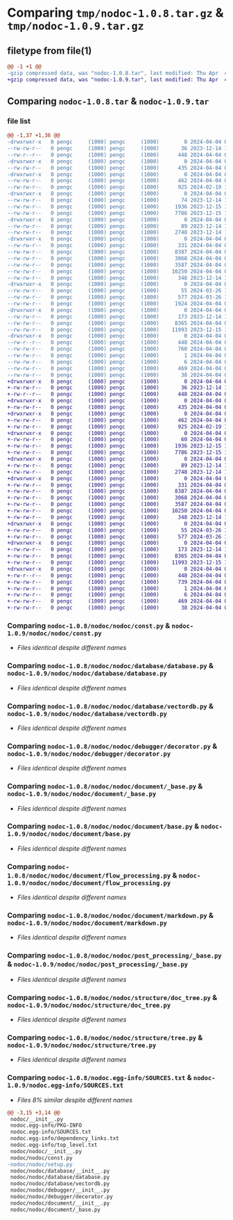# Comparing `tmp/nodoc-1.0.8.tar.gz` & `tmp/nodoc-1.0.9.tar.gz`

## filetype from file(1)

```diff
@@ -1 +1 @@
-gzip compressed data, was "nodoc-1.0.8.tar", last modified: Thu Apr  4 08:13:32 2024, max compression
+gzip compressed data, was "nodoc-1.0.9.tar", last modified: Thu Apr  4 08:19:11 2024, max compression
```

## Comparing `nodoc-1.0.8.tar` & `nodoc-1.0.9.tar`

### file list

```diff
@@ -1,37 +1,36 @@
-drwxrwxr-x   0 pengc     (1000) pengc     (1000)        0 2024-04-04 08:13:32.213927 nodoc-1.0.8/
--rw-rw-r--   0 pengc     (1000) pengc     (1000)       36 2023-12-14 10:37:29.000000 nodoc-1.0.8/MANIFEST.in
--rw-r--r--   0 pengc     (1000) pengc     (1000)      448 2024-04-04 08:13:32.213927 nodoc-1.0.8/PKG-INFO
-drwxrwxr-x   0 pengc     (1000) pengc     (1000)        0 2024-04-04 08:13:32.210927 nodoc-1.0.8/nodoc/
--rw-rw-r--   0 pengc     (1000) pengc     (1000)      435 2024-04-04 08:13:15.000000 nodoc-1.0.8/nodoc/__init__.py
-drwxrwxr-x   0 pengc     (1000) pengc     (1000)        0 2024-04-04 08:13:32.211927 nodoc-1.0.8/nodoc/nodoc/
--rw-rw-r--   0 pengc     (1000) pengc     (1000)      462 2024-04-04 08:13:02.000000 nodoc-1.0.8/nodoc/nodoc/__init__.py
--rw-rw-r--   0 pengc     (1000) pengc     (1000)      925 2024-02-19 12:14:58.000000 nodoc-1.0.8/nodoc/nodoc/const.py
-drwxrwxr-x   0 pengc     (1000) pengc     (1000)        0 2024-04-04 08:13:32.211927 nodoc-1.0.8/nodoc/nodoc/database/
--rw-rw-r--   0 pengc     (1000) pengc     (1000)       74 2023-12-14 10:08:59.000000 nodoc-1.0.8/nodoc/nodoc/database/__init__.py
--rw-rw-r--   0 pengc     (1000) pengc     (1000)     1936 2023-12-15 12:21:41.000000 nodoc-1.0.8/nodoc/nodoc/database/database.py
--rw-rw-r--   0 pengc     (1000) pengc     (1000)     7786 2023-12-15 12:31:37.000000 nodoc-1.0.8/nodoc/nodoc/database/vectordb.py
-drwxrwxr-x   0 pengc     (1000) pengc     (1000)        0 2024-04-04 08:13:32.211927 nodoc-1.0.8/nodoc/nodoc/debugger/
--rw-rw-r--   0 pengc     (1000) pengc     (1000)       89 2023-12-14 10:08:59.000000 nodoc-1.0.8/nodoc/nodoc/debugger/__init__.py
--rw-rw-r--   0 pengc     (1000) pengc     (1000)     2748 2023-12-14 10:08:59.000000 nodoc-1.0.8/nodoc/nodoc/debugger/decorator.py
-drwxrwxr-x   0 pengc     (1000) pengc     (1000)        0 2024-04-04 08:13:32.212926 nodoc-1.0.8/nodoc/nodoc/document/
--rw-rw-r--   0 pengc     (1000) pengc     (1000)      331 2024-04-04 08:03:49.000000 nodoc-1.0.8/nodoc/nodoc/document/__init__.py
--rw-rw-r--   0 pengc     (1000) pengc     (1000)     8387 2024-04-04 08:03:49.000000 nodoc-1.0.8/nodoc/nodoc/document/_base.py
--rw-rw-r--   0 pengc     (1000) pengc     (1000)     3068 2024-04-04 08:03:49.000000 nodoc-1.0.8/nodoc/nodoc/document/base.py
--rw-rw-r--   0 pengc     (1000) pengc     (1000)     3587 2024-04-04 08:03:49.000000 nodoc-1.0.8/nodoc/nodoc/document/flow_processing.py
--rw-rw-r--   0 pengc     (1000) pengc     (1000)    10250 2024-04-04 08:03:49.000000 nodoc-1.0.8/nodoc/nodoc/document/markdown.py
--rw-rw-r--   0 pengc     (1000) pengc     (1000)      348 2023-12-14 10:08:59.000000 nodoc-1.0.8/nodoc/nodoc/document/pdf.py
-drwxrwxr-x   0 pengc     (1000) pengc     (1000)        0 2024-04-04 08:13:32.212926 nodoc-1.0.8/nodoc/nodoc/post_processing/
--rw-rw-r--   0 pengc     (1000) pengc     (1000)       55 2024-03-26 11:56:53.000000 nodoc-1.0.8/nodoc/nodoc/post_processing/__init__.py
--rw-rw-r--   0 pengc     (1000) pengc     (1000)      577 2024-03-26 11:56:53.000000 nodoc-1.0.8/nodoc/nodoc/post_processing/_base.py
--rw-rw-r--   0 pengc     (1000) pengc     (1000)     1924 2024-04-04 06:58:32.000000 nodoc-1.0.8/nodoc/nodoc/setup.py
-drwxrwxr-x   0 pengc     (1000) pengc     (1000)        0 2024-04-04 08:13:32.213927 nodoc-1.0.8/nodoc/nodoc/structure/
--rw-rw-r--   0 pengc     (1000) pengc     (1000)      173 2023-12-14 10:08:59.000000 nodoc-1.0.8/nodoc/nodoc/structure/__init__.py
--rw-rw-r--   0 pengc     (1000) pengc     (1000)     8365 2024-04-04 08:03:49.000000 nodoc-1.0.8/nodoc/nodoc/structure/doc_tree.py
--rw-rw-r--   0 pengc     (1000) pengc     (1000)    11993 2023-12-15 12:06:54.000000 nodoc-1.0.8/nodoc/nodoc/structure/tree.py
-drwxrwxr-x   0 pengc     (1000) pengc     (1000)        0 2024-04-04 08:13:32.213927 nodoc-1.0.8/nodoc.egg-info/
--rw-r--r--   0 pengc     (1000) pengc     (1000)      448 2024-04-04 08:13:32.000000 nodoc-1.0.8/nodoc.egg-info/PKG-INFO
--rw-rw-r--   0 pengc     (1000) pengc     (1000)      760 2024-04-04 08:13:32.000000 nodoc-1.0.8/nodoc.egg-info/SOURCES.txt
--rw-rw-r--   0 pengc     (1000) pengc     (1000)        1 2024-04-04 08:13:32.000000 nodoc-1.0.8/nodoc.egg-info/dependency_links.txt
--rw-rw-r--   0 pengc     (1000) pengc     (1000)        6 2024-04-04 08:13:32.000000 nodoc-1.0.8/nodoc.egg-info/top_level.txt
--rw-rw-r--   0 pengc     (1000) pengc     (1000)      469 2024-04-04 08:13:24.000000 nodoc-1.0.8/pyproject.toml
--rw-rw-r--   0 pengc     (1000) pengc     (1000)       38 2024-04-04 08:13:32.213927 nodoc-1.0.8/setup.cfg
+drwxrwxr-x   0 pengc     (1000) pengc     (1000)        0 2024-04-04 08:19:11.314942 nodoc-1.0.9/
+-rw-rw-r--   0 pengc     (1000) pengc     (1000)       36 2023-12-14 10:37:29.000000 nodoc-1.0.9/MANIFEST.in
+-rw-r--r--   0 pengc     (1000) pengc     (1000)      448 2024-04-04 08:19:11.314942 nodoc-1.0.9/PKG-INFO
+drwxrwxr-x   0 pengc     (1000) pengc     (1000)        0 2024-04-04 08:19:11.311942 nodoc-1.0.9/nodoc/
+-rw-rw-r--   0 pengc     (1000) pengc     (1000)      435 2024-04-04 08:13:15.000000 nodoc-1.0.9/nodoc/__init__.py
+drwxrwxr-x   0 pengc     (1000) pengc     (1000)        0 2024-04-04 08:19:11.312942 nodoc-1.0.9/nodoc/nodoc/
+-rw-rw-r--   0 pengc     (1000) pengc     (1000)      462 2024-04-04 08:13:02.000000 nodoc-1.0.9/nodoc/nodoc/__init__.py
+-rw-rw-r--   0 pengc     (1000) pengc     (1000)      925 2024-02-19 12:14:58.000000 nodoc-1.0.9/nodoc/nodoc/const.py
+drwxrwxr-x   0 pengc     (1000) pengc     (1000)        0 2024-04-04 08:19:11.312942 nodoc-1.0.9/nodoc/nodoc/database/
+-rw-rw-r--   0 pengc     (1000) pengc     (1000)       60 2024-04-04 08:18:53.000000 nodoc-1.0.9/nodoc/nodoc/database/__init__.py
+-rw-rw-r--   0 pengc     (1000) pengc     (1000)     1936 2023-12-15 12:21:41.000000 nodoc-1.0.9/nodoc/nodoc/database/database.py
+-rw-rw-r--   0 pengc     (1000) pengc     (1000)     7786 2023-12-15 12:31:37.000000 nodoc-1.0.9/nodoc/nodoc/database/vectordb.py
+drwxrwxr-x   0 pengc     (1000) pengc     (1000)        0 2024-04-04 08:19:11.313942 nodoc-1.0.9/nodoc/nodoc/debugger/
+-rw-rw-r--   0 pengc     (1000) pengc     (1000)       89 2023-12-14 10:08:59.000000 nodoc-1.0.9/nodoc/nodoc/debugger/__init__.py
+-rw-rw-r--   0 pengc     (1000) pengc     (1000)     2748 2023-12-14 10:08:59.000000 nodoc-1.0.9/nodoc/nodoc/debugger/decorator.py
+drwxrwxr-x   0 pengc     (1000) pengc     (1000)        0 2024-04-04 08:19:11.313942 nodoc-1.0.9/nodoc/nodoc/document/
+-rw-rw-r--   0 pengc     (1000) pengc     (1000)      331 2024-04-04 08:03:49.000000 nodoc-1.0.9/nodoc/nodoc/document/__init__.py
+-rw-rw-r--   0 pengc     (1000) pengc     (1000)     8387 2024-04-04 08:03:49.000000 nodoc-1.0.9/nodoc/nodoc/document/_base.py
+-rw-rw-r--   0 pengc     (1000) pengc     (1000)     3068 2024-04-04 08:03:49.000000 nodoc-1.0.9/nodoc/nodoc/document/base.py
+-rw-rw-r--   0 pengc     (1000) pengc     (1000)     3587 2024-04-04 08:17:42.000000 nodoc-1.0.9/nodoc/nodoc/document/flow_processing.py
+-rw-rw-r--   0 pengc     (1000) pengc     (1000)    10250 2024-04-04 08:03:49.000000 nodoc-1.0.9/nodoc/nodoc/document/markdown.py
+-rw-rw-r--   0 pengc     (1000) pengc     (1000)      348 2023-12-14 10:08:59.000000 nodoc-1.0.9/nodoc/nodoc/document/pdf.py
+drwxrwxr-x   0 pengc     (1000) pengc     (1000)        0 2024-04-04 08:19:11.313942 nodoc-1.0.9/nodoc/nodoc/post_processing/
+-rw-rw-r--   0 pengc     (1000) pengc     (1000)       55 2024-03-26 11:56:53.000000 nodoc-1.0.9/nodoc/nodoc/post_processing/__init__.py
+-rw-rw-r--   0 pengc     (1000) pengc     (1000)      577 2024-03-26 11:56:53.000000 nodoc-1.0.9/nodoc/nodoc/post_processing/_base.py
+drwxrwxr-x   0 pengc     (1000) pengc     (1000)        0 2024-04-04 08:19:11.314942 nodoc-1.0.9/nodoc/nodoc/structure/
+-rw-rw-r--   0 pengc     (1000) pengc     (1000)      173 2023-12-14 10:08:59.000000 nodoc-1.0.9/nodoc/nodoc/structure/__init__.py
+-rw-rw-r--   0 pengc     (1000) pengc     (1000)     8365 2024-04-04 08:03:49.000000 nodoc-1.0.9/nodoc/nodoc/structure/doc_tree.py
+-rw-rw-r--   0 pengc     (1000) pengc     (1000)    11993 2023-12-15 12:06:54.000000 nodoc-1.0.9/nodoc/nodoc/structure/tree.py
+drwxrwxr-x   0 pengc     (1000) pengc     (1000)        0 2024-04-04 08:19:11.314942 nodoc-1.0.9/nodoc.egg-info/
+-rw-r--r--   0 pengc     (1000) pengc     (1000)      448 2024-04-04 08:19:11.000000 nodoc-1.0.9/nodoc.egg-info/PKG-INFO
+-rw-rw-r--   0 pengc     (1000) pengc     (1000)      739 2024-04-04 08:19:11.000000 nodoc-1.0.9/nodoc.egg-info/SOURCES.txt
+-rw-rw-r--   0 pengc     (1000) pengc     (1000)        1 2024-04-04 08:19:11.000000 nodoc-1.0.9/nodoc.egg-info/dependency_links.txt
+-rw-rw-r--   0 pengc     (1000) pengc     (1000)        6 2024-04-04 08:19:11.000000 nodoc-1.0.9/nodoc.egg-info/top_level.txt
+-rw-rw-r--   0 pengc     (1000) pengc     (1000)      469 2024-04-04 08:17:23.000000 nodoc-1.0.9/pyproject.toml
+-rw-rw-r--   0 pengc     (1000) pengc     (1000)       38 2024-04-04 08:19:11.314942 nodoc-1.0.9/setup.cfg
```

### Comparing `nodoc-1.0.8/nodoc/nodoc/const.py` & `nodoc-1.0.9/nodoc/nodoc/const.py`

 * *Files identical despite different names*

### Comparing `nodoc-1.0.8/nodoc/nodoc/database/database.py` & `nodoc-1.0.9/nodoc/nodoc/database/database.py`

 * *Files identical despite different names*

### Comparing `nodoc-1.0.8/nodoc/nodoc/database/vectordb.py` & `nodoc-1.0.9/nodoc/nodoc/database/vectordb.py`

 * *Files identical despite different names*

### Comparing `nodoc-1.0.8/nodoc/nodoc/debugger/decorator.py` & `nodoc-1.0.9/nodoc/nodoc/debugger/decorator.py`

 * *Files identical despite different names*

### Comparing `nodoc-1.0.8/nodoc/nodoc/document/_base.py` & `nodoc-1.0.9/nodoc/nodoc/document/_base.py`

 * *Files identical despite different names*

### Comparing `nodoc-1.0.8/nodoc/nodoc/document/base.py` & `nodoc-1.0.9/nodoc/nodoc/document/base.py`

 * *Files identical despite different names*

### Comparing `nodoc-1.0.8/nodoc/nodoc/document/flow_processing.py` & `nodoc-1.0.9/nodoc/nodoc/document/flow_processing.py`

 * *Files identical despite different names*

### Comparing `nodoc-1.0.8/nodoc/nodoc/document/markdown.py` & `nodoc-1.0.9/nodoc/nodoc/document/markdown.py`

 * *Files identical despite different names*

### Comparing `nodoc-1.0.8/nodoc/nodoc/post_processing/_base.py` & `nodoc-1.0.9/nodoc/nodoc/post_processing/_base.py`

 * *Files identical despite different names*

### Comparing `nodoc-1.0.8/nodoc/nodoc/structure/doc_tree.py` & `nodoc-1.0.9/nodoc/nodoc/structure/doc_tree.py`

 * *Files identical despite different names*

### Comparing `nodoc-1.0.8/nodoc/nodoc/structure/tree.py` & `nodoc-1.0.9/nodoc/nodoc/structure/tree.py`

 * *Files identical despite different names*

### Comparing `nodoc-1.0.8/nodoc.egg-info/SOURCES.txt` & `nodoc-1.0.9/nodoc.egg-info/SOURCES.txt`

 * *Files 8% similar despite different names*

```diff
@@ -3,15 +3,14 @@
 nodoc/__init__.py
 nodoc.egg-info/PKG-INFO
 nodoc.egg-info/SOURCES.txt
 nodoc.egg-info/dependency_links.txt
 nodoc.egg-info/top_level.txt
 nodoc/nodoc/__init__.py
 nodoc/nodoc/const.py
-nodoc/nodoc/setup.py
 nodoc/nodoc/database/__init__.py
 nodoc/nodoc/database/database.py
 nodoc/nodoc/database/vectordb.py
 nodoc/nodoc/debugger/__init__.py
 nodoc/nodoc/debugger/decorator.py
 nodoc/nodoc/document/__init__.py
 nodoc/nodoc/document/_base.py
```

